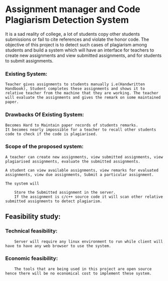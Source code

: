 # Assignment manager and Code Plagiarism Detection System

 It is a sad reality of college, a lot of students copy other students submissions or fail to cite references and violate the honor code. The objective of this project is to detect such cases of plagiarism among students and build a system which will have an interface for teachers to create new assignments and view submitted assignments, and for students to submit assignments.

### Existing System:
    
    Teacher gives assignments to students manually i.e(Handwritten Handbook), Student completes these assignments and shows it to relative teacher from the machine that they are working. The teacher will evaluate the assignments and gives the remark on some maintained paper.                                             


### Drawbacks Of Existing System:
    Becomes Hard to Maintain paper records of students remarks.
    It becomes nearly impossible for a teacher to recall other students code to check if the code is plagiarised.

### Scope of the proposed system:
    A teacher can create new assignments, view submitted assignments, view plagiarised assignments, evaluate the submitted assignments.
   
    A student can view available assignments, view remarks for evaluated assignments, view due assignments, Submit a particular assignment.
   
    The system will
   
        Store the Submitted assignment in the server.
        If the assignment is c/c++ source code it will scan other relative submitted assignments to detect plagiarism.

## Feasibility study:

###     Technical feasibility:
        Server will require any linux environment to run while client will have to have any web browser to use the system.
    
###    Economic feasibility:
        The tools that are being used in this project are open source hence there will be no economical cost to implement these system.
     
